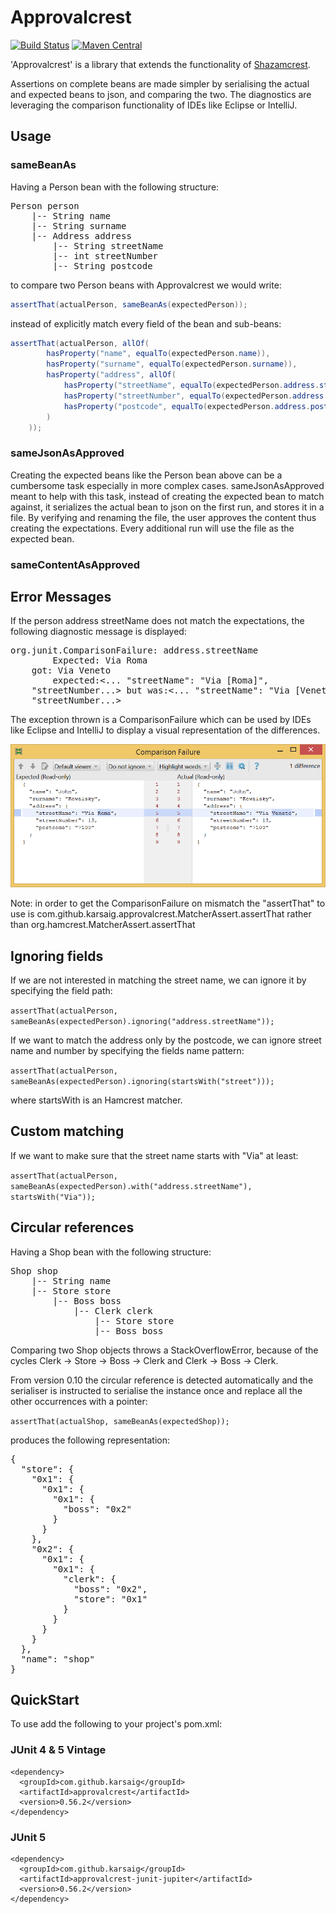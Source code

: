 Approvalcrest
===========
[![Build Status](https://travis-ci.org/karsaig/approvalcrest.svg?branch=master)](https://travis-ci.org/karsaig/approvalcrest)
[![Maven Central](https://img.shields.io/maven-central/v/com.github.karsaig/approvalcrest.svg?label=Maven%20Central)](https://search.maven.org/search?q=g:%22com.github.karsaig%22%20AND%20a:%22approvalcrest%22)


'Approvalcrest' is a library that extends the functionality of [Shazamcrest](https://github.com/shazam/shazamcrest).

Assertions on complete beans are made simpler by serialising the actual and expected beans to json, and comparing
  the two. The diagnostics are leveraging the comparison functionality of IDEs like Eclipse or IntelliJ.


Usage
-----

### sameBeanAs

Having a Person bean with the following structure:

<pre>Person person
    |-- String name
    |-- String surname
    |-- Address address
        |-- String streetName
        |-- int streetNumber
        |-- String postcode</pre>

to compare two Person beans with Approvalcrest we would write:

```java
assertThat(actualPerson, sameBeanAs(expectedPerson));
```

instead of explicitly match every field of the bean and sub-beans:

```java
assertThat(actualPerson, allOf(
        hasProperty("name", equalTo(expectedPerson.name)),
        hasProperty("surname", equalTo(expectedPerson.surname)),
        hasProperty("address", allOf(
            hasProperty("streetName", equalTo(expectedPerson.address.streetName)),
            hasProperty("streetNumber", equalTo(expectedPerson.address.streetNumber)),
            hasProperty("postcode", equalTo(expectedPerson.address.postcode)))
        )
    ));
```

### sameJsonAsApproved

Creating the expected beans like the Person bean above can be a cumbersome task especially in more complex cases.
sameJsonAsApproved meant to help with this task, instead of creating the expected bean to match against, it serializes the actual bean to json on the first run, and stores it in a file.
By verifying and renaming the file, the user approves the content thus creating the expectations. Every additional run will use the file as the expected bean.



### sameContentAsApproved



Error Messages
-----

If the person address streetName does not match the expectations, the following diagnostic message is displayed:

<pre>org.junit.ComparisonFailure: address.streetName
        Expected: Via Roma
    got: Via Veneto
        expected:&lt;... "streetName": "Via [Roma]",
    "streetNumber...&gt; but was:&lt;... "streetName": "Via [Veneto]",
    "streetNumber...&gt;</pre>

The exception thrown is a ComparisonFailure which can be used by IDEs like Eclipse and IntelliJ to display a visual representation of the differences.

![Comparison failure diagnostic](/DiffScreenshot.png)

Note: in order to get the ComparisonFailure on mismatch the "assertThat" to use is com.github.karsaig.approvalcrest.MatcherAssert.assertThat 
rather than org.hamcrest.MatcherAssert.assertThat


Ignoring fields
-----

If we are not interested in matching the street name, we can ignore it by specifying the field path:

<code>assertThat(actualPerson, sameBeanAs(expectedPerson).ignoring("address.streetName"));</code>

If we want to match the address only by the postcode, we can ignore street name and number by specifying the fields name pattern:

<code>assertThat(actualPerson, sameBeanAs(expectedPerson).ignoring(startsWith("street")));</code>

where startsWith is an Hamcrest matcher.


Custom matching
-----

If we want to make sure that the street name starts with "Via" at least:

<code>assertThat(actualPerson, sameBeanAs(expectedPerson).with("address.streetName"), startsWith("Via"));</code>


Circular references
-----

Having a Shop bean with the following structure:

<pre>Shop shop
	|-- String name
    |-- Store store
        |-- Boss boss
            |-- Clerk clerk
                |-- Store store
                |-- Boss boss</pre>
        
Comparing two Shop objects throws a StackOverflowError, because of the cycles Clerk -> Store -> Boss -> Clerk and Clerk -> Boss -> Clerk.

From version 0.10 the circular reference is detected automatically and the serialiser is instructed to serialise the instance once and replace all the other occurrences with a pointer:

<code>assertThat(actualShop, sameBeanAs(expectedShop));</code>

produces the following representation:

<pre>{
  "store": {
    "0x1": {
      "0x1": {
        "0x1": {
          "boss": "0x2"
        }
      }
    },
    "0x2": {
      "0x1": {
        "0x1": {
          "clerk": {
            "boss": "0x2",
            "store": "0x1"
          }
        }
      }
    }
  },
  "name": "shop"
}</pre>


QuickStart
-----

To use add the following to your project's pom.xml:

### JUnit 4 & 5 Vintage

    <dependency>
      <groupId>com.github.karsaig</groupId>
      <artifactId>approvalcrest</artifactId>
      <version>0.56.2</version>
    </dependency>

### JUnit 5

    <dependency>
      <groupId>com.github.karsaig</groupId>
      <artifactId>approvalcrest-junit-jupiter</artifactId>
      <version>0.56.2</version>
    </dependency>
